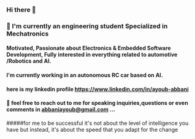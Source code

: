 ### Hi there 👋

<!---->

### 🔭 I'm currently an engineering student Specialized in Mechatronics
#### Motivated, Passionate about Electronics & Embedded Software Development, Fully interested in everything related to automotive /Robotics and AI.
#### I'm currently working in an autonomous RC car based on AI.
#### here is my linkedin profile https://www.linkedin.com/in/ayoub-abbani 

#### 💬 feel free to reach out to me for speaking inquiries,questions or even comments in abbaniayoub@gmail.com ...

#####for me to be successful it's not about the level of intelligence you have but instead, it's about the speed that you adapt for the change


